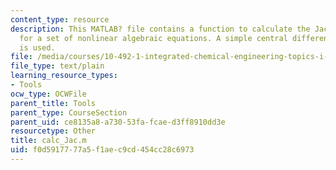 ```yaml
---
content_type: resource
description: This MATLAB? file contains a function to calculate the Jacobian matrix
  for a set of nonlinear algebraic equations. A simple central differencing scheme
  is used.
file: /media/courses/10-492-1-integrated-chemical-engineering-topics-i-process-control-by-design-fall-2004/f0d5917777a5f1aec9cd454cc28c6973_calc_Jac.m
file_type: text/plain
learning_resource_types:
- Tools
ocw_type: OCWFile
parent_title: Tools
parent_type: CourseSection
parent_uid: ce8135a8-a730-53fa-fcae-d3ff8910dd3e
resourcetype: Other
title: calc_Jac.m
uid: f0d59177-77a5-f1ae-c9cd-454cc28c6973
---
```

